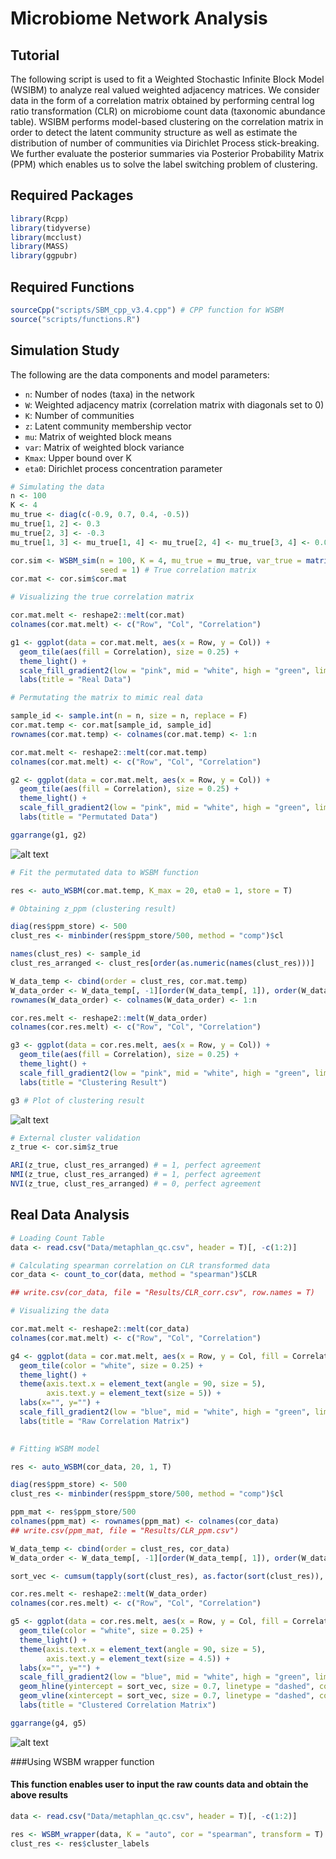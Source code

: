 # Microbiome Network Analysis
 
## Tutorial

The following script is used to fit a Weighted Stochastic Infinite Block Model (WSIBM) to analyze real valued weighted adjacency matrices. We consider data in the form of a correlation matrix obtained by performing central log ratio transformation (CLR) on microbiome count data (taxonomic abundance table). WSIBM performs model-based clustering on the correlation matrix in order to detect the latent community structure as well as estimate the distribution of number of communities via Dirichlet Process stick-breaking. We further evaluate the posterior summaries via Posterior Probability Matrix (PPM) which enables us to solve the label switching problem of clustering. 

## Required Packages

```r
library(Rcpp)
library(tidyverse)
library(mcclust)
library(MASS)
library(ggpubr)
```

## Required Functions

```r
sourceCpp("scripts/SBM_cpp_v3.4.cpp") # CPP function for WSBM
source("scripts/functions.R")
```

## Simulation Study

The following are the data components and model parameters:

-   `n`: Number of nodes (taxa) in the network 
-   `W`: Weighted adjacency matrix (correlation matrix with diagonals set to 0)
-   `K`: Number of communities
-   `z`: Latent community membership vector
-   `mu`: Matrix of weighted block means
-   `var`: Matrix of weighted block variance
-   `Kmax`: Upper bound over K
-   `eta0`: Dirichlet process concentration parameter 


``` r
# Simulating the data 
n <- 100
K <- 4
mu_true <- diag(c(-0.9, 0.7, 0.4, -0.5))
mu_true[1, 2] <- 0.3
mu_true[2, 3] <- -0.3
mu_true[1, 3] <- mu_true[1, 4] <- mu_true[2, 4] <- mu_true[3, 4] <- 0.001

cor.sim <- WSBM_sim(n = 100, K = 4, mu_true = mu_true, var_true = matrix(0.1, K, K),
                    seed = 1) # True correlation matrix
cor.mat <- cor.sim$cor.mat

# Visualizing the true correlation matrix

cor.mat.melt <- reshape2::melt(cor.mat)
colnames(cor.mat.melt) <- c("Row", "Col", "Correlation")

g1 <- ggplot(data = cor.mat.melt, aes(x = Row, y = Col)) +
  geom_tile(aes(fill = Correlation), size = 0.25) +
  theme_light() +
  scale_fill_gradient2(low = "pink", mid = "white", high = "green", limits = c(-1, 1)) +
  labs(title = "Real Data")

# Permutating the matrix to mimic real data

sample_id <- sample.int(n = n, size = n, replace = F)
cor.mat.temp <- cor.mat[sample_id, sample_id]
rownames(cor.mat.temp) <- colnames(cor.mat.temp) <- 1:n

cor.mat.melt <- reshape2::melt(cor.mat.temp)
colnames(cor.mat.melt) <- c("Row", "Col", "Correlation")

g2 <- ggplot(data = cor.mat.melt, aes(x = Row, y = Col)) +
  geom_tile(aes(fill = Correlation), size = 0.25) +
  theme_light() +
  scale_fill_gradient2(low = "pink", mid = "white", high = "green", limits = c(-1, 1)) +
  labs(title = "Permutated Data")

ggarrange(g1, g2)
```
![alt text](https://github.com/tejasvbedi95/MicrobiomeNetworkAnalysis/blob/b86e8f316be064c700355a4ff974a93973bb3533/Results/sim_plot_1.png)

``` r
# Fit the permutated data to WSBM function

res <- auto_WSBM(cor.mat.temp, K_max = 20, eta0 = 1, store = T) 

# Obtaining z_ppm (clustering result)

diag(res$ppm_store) <- 500
clust_res <- minbinder(res$ppm_store/500, method = "comp")$cl

names(clust_res) <- sample_id
clust_res_arranged <- clust_res[order(as.numeric(names(clust_res)))]

W_data_temp <- cbind(order = clust_res, cor.mat.temp)
W_data_order <- W_data_temp[, -1][order(W_data_temp[, 1]), order(W_data_temp[, 1])]
rownames(W_data_order) <- colnames(W_data_order) <- 1:n

cor.res.melt <- reshape2::melt(W_data_order)
colnames(cor.res.melt) <- c("Row", "Col", "Correlation")

g3 <- ggplot(data = cor.res.melt, aes(x = Row, y = Col)) +
  geom_tile(aes(fill = Correlation), size = 0.25) +
  theme_light() +
  scale_fill_gradient2(low = "pink", mid = "white", high = "green", limits = c(-1, 1)) +
  labs(title = "Clustering Result")

g3 # Plot of clustering result
```
![alt text](https://github.com/tejasvbedi95/MicrobiomeNetworkAnalysis/blob/b86e8f316be064c700355a4ff974a93973bb3533/Results/sim_plot_2.png)

``` r
# External cluster validation
z_true <- cor.sim$z_true

ARI(z_true, clust_res_arranged) # = 1, perfect agreement
NMI(z_true, clust_res_arranged) # = 1, perfect agreement
NVI(z_true, clust_res_arranged) # = 0, perfect agreement

```

## Real Data Analysis
``` r
# Loading Count Table
data <- read.csv("Data/metaphlan_qc.csv", header = T)[, -c(1:2)]

# Calculating spearman correlation on CLR transformed data
cor_data <- count_to_cor(data, method = "spearman")$CLR 

## write.csv(cor_data, file = "Results/CLR_corr.csv", row.names = T)

# Visualizing the data

cor.mat.melt <- reshape2::melt(cor_data)
colnames(cor.mat.melt) <- c("Row", "Col", "Correlation")

g4 <- ggplot(data = cor.mat.melt, aes(x = Row, y = Col, fill = Correlation)) +
  geom_tile(color = "white", size = 0.25) +
  theme_light() +
  theme(axis.text.x = element_text(angle = 90, size = 5),
        axis.text.y = element_text(size = 5)) +
  labs(x="", y="") +
  scale_fill_gradient2(low = "blue", mid = "white", high = "green", limits = c(-1, 1)) +
  labs(title = "Raw Correlation Matrix")
  

# Fitting WSBM model

res <- auto_WSBM(cor_data, 20, 1, T)

diag(res$ppm_store) <- 500
clust_res <- minbinder(res$ppm_store/500, method = "comp")$cl

ppm_mat <- res$ppm_store/500
colnames(ppm_mat) <- rownames(ppm_mat) <- colnames(cor_data)
## write.csv(ppm_mat, file = "Results/CLR_ppm.csv")

W_data_temp <- cbind(order = clust_res, cor_data)
W_data_order <- W_data_temp[, -1][order(W_data_temp[, 1]), order(W_data_temp[, 1])]

sort_vec <- cumsum(tapply(sort(clust_res), as.factor(sort(clust_res)), length)) + 0.5

cor.res.melt <- reshape2::melt(W_data_order)
colnames(cor.res.melt) <- c("Row", "Col", "Correlation")

g5 <- ggplot(data = cor.res.melt, aes(x = Row, y = Col, fill = Correlation)) +
  geom_tile(color = "white", size = 0.25) +
  theme_light() +
  theme(axis.text.x = element_text(angle = 90, size = 5),
        axis.text.y = element_text(size = 4.5)) +
  labs(x="", y="") +
  scale_fill_gradient2(low = "blue", mid = "white", high = "green", limits = c(-1, 1)) +
  geom_hline(yintercept = sort_vec, size = 0.7, linetype = "dashed", col = "red", alpha = 0.4) +
  geom_vline(xintercept = sort_vec, size = 0.7, linetype = "dashed", col = "red", alpha = 0.4) +
  labs(title = "Clustered Correlation Matrix")

ggarrange(g4, g5)

```
![alt text](https://github.com/tejasvbedi95/MicrobiomeNetworkAnalysis/blob/b86e8f316be064c700355a4ff974a93973bb3533/Results/res_plot_1.png)

###Using WSBM wrapper function

#### This function enables user to input the raw counts data and obtain the above results

``` r
data <- read.csv("Data/metaphlan_qc.csv", header = T)[, -c(1:2)]

res <- WSBM_wrapper(data, K = "auto", cor = "spearman", transform = T)
clust_res <- res$cluster_labels

```









